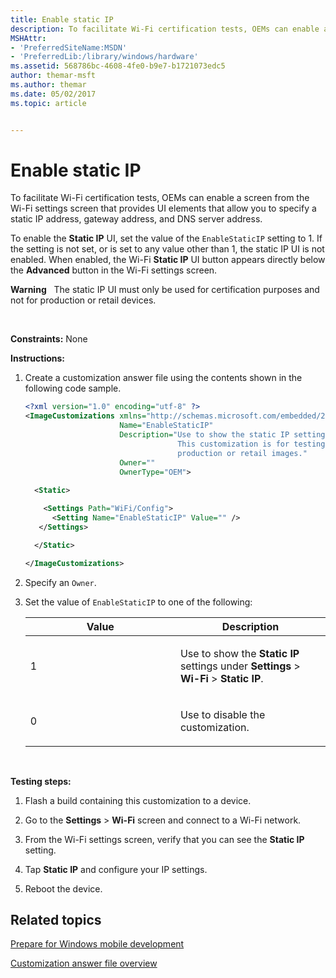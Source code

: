 ```yaml
---
title: Enable static IP
description: To facilitate Wi-Fi certification tests, OEMs can enable a screen from the Wi-Fi settings screen that provides UI elements that allow you to specify a static IP address, gateway address, and DNS server address.
MSHAttr:
- 'PreferredSiteName:MSDN'
- 'PreferredLib:/library/windows/hardware'
ms.assetid: 568786bc-4608-4fe0-b9e7-b1721073edc5
author: themar-msft
ms.author: themar
ms.date: 05/02/2017
ms.topic: article


---
```


# Enable static IP


To facilitate Wi-Fi certification tests, OEMs can enable a screen from the Wi-Fi settings screen that provides UI elements that allow you to specify a static IP address, gateway address, and DNS server address.

To enable the **Static IP** UI, set the value of the `EnableStaticIP` setting to 1. If the setting is not set, or is set to any value other than 1, the static IP UI is not enabled. When enabled, the Wi-Fi **Static IP** UI button appears directly below the **Advanced** button in the Wi-Fi settings screen.

**Warning**  
The static IP UI must only be used for certification purposes and not for production or retail devices.

 

<a href="" id="constraints---none"></a>**Constraints:** None  

<a href="" id="instructions-"></a>**Instructions:**  
1.  Create a customization answer file using the contents shown in the following code sample.

    ```XML
    <?xml version="1.0" encoding="utf-8" ?>  
    <ImageCustomizations xmlns="http://schemas.microsoft.com/embedded/2004/10/ImageUpdate"  
                         Name="EnableStaticIP"  
                         Description="Use to show the static IP settings in the advanced Wi-Fi settings screen.
                                      This customization is for testing purposes only and should not be set in 
                                      production or retail images."  
                         Owner=""  
                         OwnerType="OEM"> 
      
      <Static>  

        <Settings Path="WiFi/Config">  
          <Setting Name="EnableStaticIP" Value="" />    
       </Settings>  

      </Static>

    </ImageCustomizations>
    ```

2.  Specify an `Owner`.

3.  Set the value of `EnableStaticIP` to one of the following:

    <table>
    <colgroup>
    <col width="50%" />
    <col width="50%" />
    </colgroup>
    <thead>
    <tr class="header">
    <th>Value</th>
    <th>Description</th>
    </tr>
    </thead>
    <tbody>
    <tr class="odd">
    <td><p>1</p></td>
    <td><p>Use to show the <strong>Static IP</strong> settings under <strong>Settings</strong> &gt; <strong>Wi-Fi</strong> &gt; <strong>Static IP</strong>.</p></td>
    </tr>
    <tr class="even">
    <td><p>0</p></td>
    <td><p>Use to disable the customization.</p></td>
    </tr>
    </tbody>
    </table>

     

<a href="" id="testing-steps-"></a>**Testing steps:**  
1.  Flash a build containing this customization to a device.

2.  Go to the **Settings** &gt; **Wi-Fi** screen and connect to a Wi-Fi network.

3.  From the Wi-Fi settings screen, verify that you can see the **Static IP** setting.

4.  Tap **Static IP** and configure your IP settings.

5.  Reboot the device.

## Related topics

[Prepare for Windows mobile development](https://docs.microsoft.com/en-us/windows-hardware/manufacture/mobile/preparing-for-windows-mobile-development)

[Customization answer file overview](https://docs.microsoft.com/en-us/windows-hardware/customize/mobile/mcsf/customization-answer-file)
